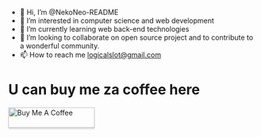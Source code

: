 - 👋 Hi, I’m @NekoNeo-README
- 👀 I’m interested in computer science and web development
- 🌱 I’m currently learning web back-end technologies
- 💞️ I’m looking to collaborate on open source project and to contribute to a wonderful community.
- 📫 How to reach me logicalslot@gmail.com
<h1>U can buy me za coffee here</h1>
<a href="https://www.buymeacoffee.com/nekoneodev" target="_blank"><img src="https://www.buymeacoffee.com/assets/img/custom_images/orange_img.png" alt="Buy Me A Coffee" style="height: 41px !important;width: 174px !important;box-shadow: 0px 3px 2px 0px rgba(190, 190, 190, 0.5) !important;-webkit-box-shadow: 0px 3px 2px 0px rgba(190, 190, 190, 0.5) !important;" ></a>
<!---
NekoNeo-README/NekoNeo-README is a ✨ special ✨ repository because its `README.md` (this file) appears on your GitHub profile.
You can click the Preview link to take a look at your changes.
--->
